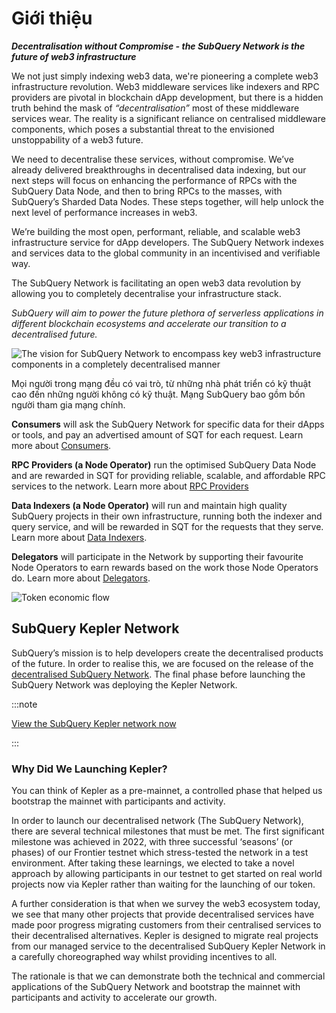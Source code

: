 # Giới thiệu

**_Decentralisation without Compromise - the SubQuery Network is the future of web3 infrastructure_**

We not just simply indexing web3 data, we're pioneering a complete web3 infrastructure revolution. Web3 middleware services like indexers and RPC providers are pivotal in blockchain dApp development, but there is a hidden truth behind the mask of _“decentralisation”_ most of these middleware services wear. The reality is a significant reliance on centralised middleware components, which poses a substantial threat to the envisioned unstoppability of a web3 future.

We need to decentralise these services, without compromise. We’ve already delivered breakthroughs in decentralised data indexing, but our next steps will focus on enhancing the performance of RPCs with the SubQuery Data Node, and then to bring RPCs to the masses, with SubQuery’s Sharded Data Nodes. These steps together, will help unlock the next level of performance increases in web3.

We’re building the most open, performant, reliable, and scalable web3 infrastructure service for dApp developers. The SubQuery Network indexes and services data to the global community in an incentivised and verifiable way.

The SubQuery Network is facilitating an open web3 data revolution by allowing you to completely decentralise your infrastructure stack.

_SubQuery will aim to power the future plethora of serverless applications in different blockchain ecosystems and accelerate our transition to a decentralised future._

![The vision for SubQuery Network to encompass key web3 infrastructure components in a completely decentralised manner](/assets/img/network/technical_stack.png)

Mọi người trong mạng đều có vai trò, từ những nhà phát triển có kỹ thuật cao đến những người không có kỹ thuật. Mạng SubQuery bao gồm bốn người tham gia mạng chính.

**Consumers** will ask the SubQuery Network for specific data for their dApps or tools, and pay an advertised amount of SQT for each request. Learn more about [Consumers](./consumers/introduction.md).

**RPC Providers (a Node Operator)** run the optimised SubQuery Data Node and are rewarded in SQT for providing reliable, scalable, and affordable RPC services to the network. Learn more about [RPC Providers](./node_operators/rpc_providers/introduction.md)

**Data Indexers (a Node Operator)** will run and maintain high quality SubQuery projects in their own infrastructure, running both the indexer and query service, and will be rewarded in SQT for the requests that they serve. Learn more about [Data Indexers](./node_operators/indexers/introduction.md).

**Delegators** will participate in the Network by supporting their favourite Node Operators to earn rewards based on the work those Node Operators do. Learn more about [Delegators](./delegators/introduction.md).

![Token economic flow](/assets/img/network/token_economy.png)

## SubQuery Kepler Network

SubQuery’s mission is to help developers create the decentralised products of the future. In order to realise this, we are focused on the release of the [decentralised SubQuery Network](https://subquery.network/network). The final phase before launching the SubQuery Network was deploying the Kepler Network.

:::note

[View the SubQuery Kepler network now](https://kepler.subquery.network)

:::

### Why Did We Launching Kepler?

You can think of Kepler as a pre-mainnet, a controlled phase that helped us bootstrap the mainnet with participants and activity.

In order to launch our decentralised network (The SubQuery Network), there are several technical milestones that must be met. The first significant milestone was achieved in 2022, with three successful ‘seasons’ (or phases) of our Frontier testnet which stress-tested the network in a test environment. After taking these learnings, we elected to take a novel approach by allowing participants in our testnet to get started on real world projects now via Kepler rather than waiting for the launching of our token.

A further consideration is that when we survey the web3 ecosystem today, we see that many other projects that provide decentralised services have made poor progress migrating customers from their centralised services to their decentralised alternatives. Kepler is designed to migrate real projects from our managed service to the decentralised SubQuery Kepler Network in a carefully choreographed way whilst providing incentives to all.

The rationale is that we can demonstrate both the technical and commercial applications of the SubQuery Network and bootstrap the mainnet with participants and activity to accelerate our growth.
